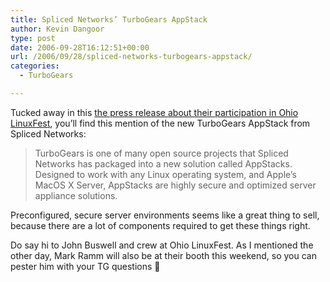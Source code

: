 ```yaml
---
title: Spliced Networks’ TurboGears AppStack
author: Kevin Dangoor
type: post
date: 2006-09-28T16:12:51+00:00
url: /2006/09/28/spliced-networks-turbogears-appstack/
categories:
  - TurboGears

---
```

Tucked away in this [the press release about their participation in Ohio LinuxFest][1], you&#8217;ll find this mention of the new TurboGears AppStack from Spliced Networks:

> TurboGears is one of many open source projects that Spliced Networks has packaged into a new solution called AppStacks. Designed to work with any Linux operating system, and Apple&#8217;s MacOS X Server, AppStacks are highly secure and optimized server appliance solutions.

Preconfigured, secure server environments seems like a great thing to sell, because there are a lot of components required to get these things right.

Do say hi to John Buswell and crew at Ohio LinuxFest. As I mentioned the other day, Mark Ramm will also be at their booth this weekend, so you can pester him with your TG questions 🙂

 [1]: http://www.emediawire.com/releases/2006/9/emw443456.htm